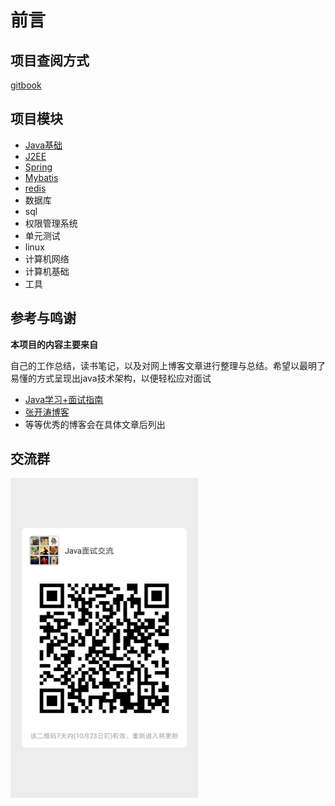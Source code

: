 # 前言

## 项目查阅方式

[gitbook](http://java.isture.com)

## 项目模块

- [Java基础](<http://java.isture.com/base/>)
- [J2EE](<http://java.isture.com/J2EE/>)
- [Spring](<http://java.isture.com/spring/>)
- [Mybatis](<http://java.isture.com/Mybatis/>)
- [redis](<http://java.isture.com/redis/>)
- 数据库
- sql
- 权限管理系统
- 单元测试
- linux
- 计算机网络
- 计算机基础
- 工具

## 参考与鸣谢

**本项目的内容主要来自**

自己的工作总结，读书笔记，以及对网上博客文章进行整理与总结。希望以最明了易懂的方式呈现出java技术架构，以便轻松应对面试

- [Java学习+面试指南](<https://github.com/Snailclimb/JavaGuide>)
- [张开涛博客](<https://www.iteye.com/blog/user/jinnianshilongnian>)
- 等等优秀的博客会在具体文章后列出

## 交流群

<img src="./img/711571219089_.pic_hd.jpg" width="300px" alt="图片名称" align=center />


